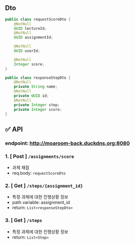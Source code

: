 ## Dto

```Java
public class requestScoreDto {
    @NotNull
    UUID lectureId;
    @NotNull
    UUID assignmentId;

    @NotNull
    UUID userId;

    @NotNull
    Integer score;
}

public class responseStepDto {
    @NotNull
    private String name;
    @NotNull
    private UUID id;
    @NotNull
    private Integer step;
    private Integer score;
}
```

## ✅ API

### endpoint: http://moaroom-back.duckdns.org:8080

### 1. [ Post ] `/assignments/score`

- 과제 채점
- req.body: `requestScoreDto`

### 2. [ Get ] `/steps/{assignment_id}`

- 특정 과제에 대한 진행상황 정보
- path variable: assignment_id
- return: `List<responseStepDto>`

### 3. [ Get ] `/steps`

- 특정 과제에 대한 진행상황 정보
- return: `List<Step>`